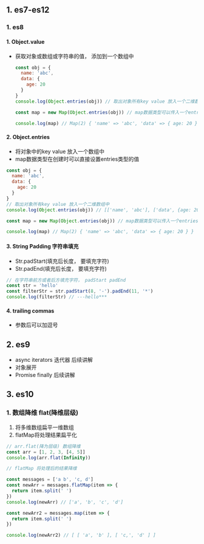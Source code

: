 ## 1. es7-es12

### 1. es8

#### 1. Object.value

* 获取对象或数组或字符串的值， 添加到一个数组中

  ```js
  const obj = {
    name: 'abc',
    data: {
      age: 20
    }
  }
  console.log(Object.entries(obj)) // 取出对象所有key value 放入一个二维数组中
  
  const map = new Map(Object.entries(obj)) // map数据类型可以传入一个entries类型数据
  
  console.log(map) // Map(2) { 'name' => 'abc', 'data' => { age: 20 } }
  ```

#### 2. Object.entries

* 将对象中的key value 放入一个数组中
* map数据类型在创建时可以直接设置entries类型的值

```js
const obj = {
  name: 'abc',
  data: {
    age: 20
  }
} 
// 取出对象所有key value 放入一个二维数组中
console.log(Object.entries(obj)) // [['name', 'abc'], ['data', {age: 20}]] 

const map = new Map(Object.entries(obj)) // map数据类型可以传入一个entries类型数据

console.log(map) // Map(2) { 'name' => 'abc', 'data' => { age: 20 } }
```



#### 3. String Padding 字符串填充

* Str.padStart(填充后长度， 要填充字符)
* Str.padEnd(填充后长度， 要填充字符)

```js
// 在字符串前方或者后方填充字符， padStart padEnd
const str = 'hello'
const filterStr = str.padStart(8, '-').padEnd(11, '*')
console.log(filterStr) // ---hello***
```

#### 4. trailing commas

* 参数后可以加逗号



## 2. es9

* async iterators 迭代器 后续讲解
* 对象展开
* Promise finally 后续讲解

## 3. es10

### 1. 数组降维 flat(降维层级)

1. 将多维数组扁平一维数组
2. flatMap将处理结果扁平化

```js
// arr.flat(降为层级) 数组降维
const arr = [1, 2, 3, [4, 5]]
console.log(arr.flat(Infinity))

// flatMap 将处理后的结果降维

const messages = ['a b', 'c, d']
const newArr = messages.flatMap(item => {
  return item.split(' ')
})
console.log(newArr) // ['a', 'b', 'c', 'd']

const newArr2 = messages.map(item => {
  return item.split(' ')
})

console.log(newArr2) // [ [ 'a', 'b' ], [ 'c,', 'd' ] ]
```



